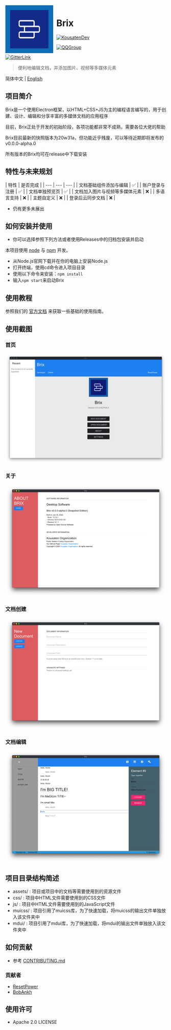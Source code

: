 <img width="150" height="150" align="left" style="float: left; margin: 0 10px 0 0;" alt="Brix Logo" src="assets/Brix.png">

# Brix

[![KousatenDev](https://img.shields.io/badge/Development-Kousaten-00bfff?style=flat-square)](https://github.com/kousaten)

[![QQGroup](https://img.shields.io/badge/QQGroup-698353248-f28258?style=flat-square)](http://xsdggw.cn/t/web/baidu/?%E7%9F%A5%E9%81%93%E7%BE%A4%E5%8F%B7%E6%80%8E%E4%B9%88%E5%8A%A0%E5%85%A5qq%E7%BE%A4)

[![GitterLink](https://img.shields.io/badge/ChatOn-Gitter-177cb0?style=flat-square)](https://gitter.im/Kousaten-Dev/community?utm_source=badge&utm_medium=badge&utm_campaign=pr-badge)

> 便利地编辑文档，并添加图片、视频等多媒体元素

简体中文 | [English](README.md)

## 项目简介

Brix是一个使用Electron框架，以HTML+CSS+JS为主的编程语言编写的，用于创建、设计、编辑和分享丰富的多媒体文档的应用程序

目前，Brix正处于开发的初始阶段，各项功能都非常不成熟，需要各位大佬的帮助

Brix目前最新的快照版本为20w31a，但功能近乎残废，可以等待近期即将发布的 v0.0.0-alpha.0

所有版本的Brix均可在release中下载安装

## 特性与未来规划

| 特性 | 是否完成 |
| --- | --- | --- |
| 文档基础组件添加与编辑 | ✅ |
| 账户登录与注册 | ✅ |
| 文档单独预览页 | ✅ |
| 文档加入图片与视频等多媒体元素 | ❌ |
| 多语言支持 | ❌ |
| 主题自定义 | ❌ |
| 登录后云同步文档 | ❌ |

- 仍有更多未展出

## 如何安装并使用

- 你可以选择参照下列方法或者使用Releases中的归档包安装并启动

本项目使用 [node](nodejs.org) 与 [npm](npmjs.org) 开发。

- 从Node.js官网下载并在你的电脑上安装Node.js
- 打开终端，使用cd命令进入项目目录
- 使用以下命令来安装：`npm install`
- 输入`npm start`来启动Brix

## 使用教程

参照我们的 [官方文档](https://kousaten.github.io/brix/) 来获取一些基础的使用指南。

## 使用截图

### 首页

![assets/demo-0.jpg](assets/demo-0.jpg)

### 关于

![assets/demo-1.jpg](assets/demo-1.jpg)

### 文档创建

![assets/demo-2.jpg](assets/demo-2.jpg)

### 文档编辑

![assets/demo-3.jpg](assets/demo-3.jpg)

## 项目目录结构简述

- assets/ : 项目或项目中的文档等需要使用到的资源文件
- css/ : 项目中HTML文件需要使用到的CSS文件
- js/ : 项目中HTML文件需要使用到的JavaScript文件
- muicss/ : 项目引用了muicss库，为了快速加载，将muicss的输出文件单独放入该文件夹中
- mdui/ : 项目引用了mdui库，为了快速加载，将mdui的输出文件单独放入该文件夹中

## 如何贡献

- 参考 [CONTRIBUTING.md](https://github.com/BobAnkh/LinuxBeginner/blob/master/CONTRIBUTING.md)

### 贡献者

- [ResetPower](https://github.com/ResetPower)
- [BobAnkh](https://github.com/BobAnkh)

## 使用许可

- Apache 2.0 LICENSE
